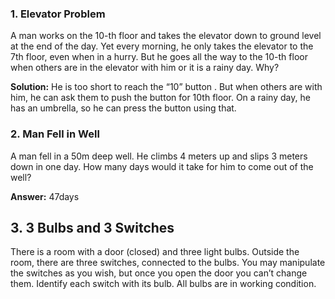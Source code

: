 ### 1. Elevator Problem

A man works on the 10-th floor and takes the elevator down to ground level at the end of the day. Yet every morning, he only takes the elevator to the 7th floor, even when in a hurry.
But he goes all the way to the 10-th floor when others are in the elevator with him or it is a rainy day. Why?

**Solution:**
He is too short to reach the “10” button . But when others are with him, he can ask them to push the button for 10th floor. On a rainy day, he has an umbrella, so he can press the button using that.

### 2. Man Fell in Well

A man fell in a 50m deep well. He climbs 4 meters up and slips 3 meters down in one day. How many days would it take for him to come out of the well?

**Answer:** 47days

## 3. 3 Bulbs and 3 Switches

There is a room with a door (closed) and three light bulbs. Outside the room, there are three switches, connected to the bulbs. You may manipulate the switches as you wish, but once you open the door you can’t change them. Identify each switch with its bulb. All bulbs are in working condition.
